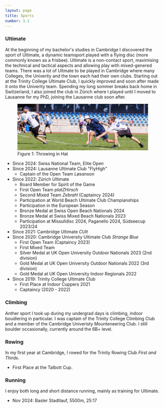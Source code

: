 ```yaml
---
layout: page
title: Sports
number: 3.1
---
```


### Ultimate
At the beginning of my bachelor's studies in Cambridge I discovered the sport of Ultimate, a dynamic teamsport played with a flying disc (more commonly known as a frisbee). Ultimate is a non-contact sport, maximising the technical and tactical aspects and allowing play with mixed-genered teams. There was a lot of Ultmate to be played in Cambridge where many Colleges, the Univerity and the town each had their own clubs. Starting out at the Trinity College Ultimate Club, I quickly improved and soon after made it onto the Univerity team. Spending my long sommer breaks back home in Switzerland, I also joined the club in Zürich where I played until I moved to Lausanne for my PhD, joining the Lausanne club soon after.

<figure>
    <img src="assets/images/throw.jpg">
    <figcaption>Figure 1: Throwing in Hat</figcaption>
</figure>

- Since 2024: Swiss National Team, Elite Open
- Since 2024: Lausanne Ultimate Club "FlyHigh"
    - Captain of the Open Team *Løsanson*
- Since 2022: Zürich Ultimate
	- Board Member for Spirit of the Game
	- First Open Team *platZHirsch*
	- Second Mixed Team *ZebraH* (Captaincy 2024)
	- Participation at World Beach Ultimate Club Champianships
	- Participation in the European Season
	- Bronze Medal at Swiss Open Beach Nationals 2024
	- Bronze Medal at Swiss Mixed Beach Nationals 2023
	- Participation at Missulldisc 2024, Paganello 2024, Südseecup 2023/24
- Since 2021: Cambridge Ultimate *CUlt*
- Since 2020: Cambridge University Ultimate Club *Strange Blue*
	- First Open Team (Captaincy 2023)
	- First Mixed Team
	- Silver Medal at UK Open University Outdoor Nationals 2023 (2nd division)
	- Gold Medal at UK Open University Outdoor Nationals 2022 (3rd division)
	- Gold Medal at UK Open University Indoor Regionals 2022
- Since 2019: Trinity College Ultimate Club
	- First Place at Indoor Cuppers 2021
	- Captaincy (2020 - 2022)


### Climbing
Anther sport I took up during my undergrad days is climbing, indoor boudlering in particular. I was captain of the Trinity College Climbing Club and a member of the Cambridge Univeristy Mounteneering Club. I still boulder occasionally, currently around the 6B+ level.

### Rowing
In my first year at Cambridge, I rowed for the Trinity Rowing Club *First and Thirds*.
- First Place at the Talbott Cup.

### Running
I enjoy both long and short distance running, mainly as training for Ultimate.
- Nov 2024: Basler Stadtlauf, 5500m, 25:17
